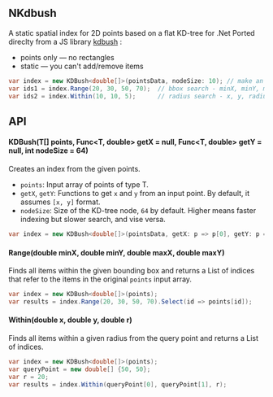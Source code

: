 ## NKdbush 

A static spatial index for 2D points based on a flat KD-tree for .Net 
Ported direclty from a JS library [kdbush](https://github.com/mourner/kdbush) :

- points only — no rectangles
- static — you can't add/remove items


```csharp
var index = new KDBush<double[]>(pointsData, nodeSize: 10); // make an index
var ids1 = index.Range(20, 30, 50, 70);  // bbox search - minX, minY, maxX, maxY
var ids2 = index.Within(10, 10, 5);      // radius search - x, y, radius
```

## API

#### KDBush(T[] points, Func<T, double> getX = null, Func<T, double> getY = null, int nodeSize = 64)

Creates an index from the given points.

- `points`: Input array of points of type T.
- `getX`, `getY`: Functions to get `x` and `y` from an input point. By default, it assumes `[x, y]` format.
- `nodeSize`: Size of the KD-tree node, `64` by default. Higher means faster indexing but slower search, and vise versa.

```csharp
var index = new KDBush<double[]>(pointsData, getX: p => p[0], getY: p => p[1], nodeSize: 64);
```

#### Range(double minX, double minY, double maxX, double maxY)  

Finds all items within the given bounding box and returns a List<int> of indices that refer to the items in the original `points` input array.

```csharp
var index = new KDBush<double[]>(points);
var results = index.Range(20, 30, 50, 70).Select(id => points[id]);
```

#### Within(double x, double y, double r)

Finds all items within a given radius from the query point and returns a List<int> of indices.

```csharp
var index = new KDBush<double[]>(points);
var queryPoint = new double[] {50, 50};
var r = 20;
var results = index.Within(queryPoint[0], queryPoint[1], r);
```
